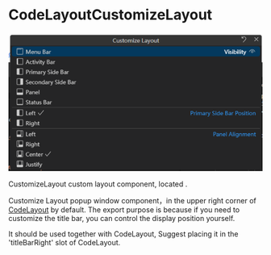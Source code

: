 # CodeLayoutCustomizeLayout

![Preview](../../images/CodeLayoutCustomizeLayout.png)

CustomizeLayout custom layout component, located .  

Customize Layout popup window component，in the upper right corner of [CodeLayout](./CodeLayout.md) by default. The export purpose is because if you need to customize the title bar, you can control the display position yourself.

It should be used together with CodeLayout, Suggest placing it in the 'titleBarRight' slot of CodeLayout.
